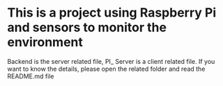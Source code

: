 # This is a project using Raspberry Pi and sensors to monitor the environment
Backend is the server related file, PI_ Server is a client related file. If you want to know the details, please open the related folder and read the README.md file
